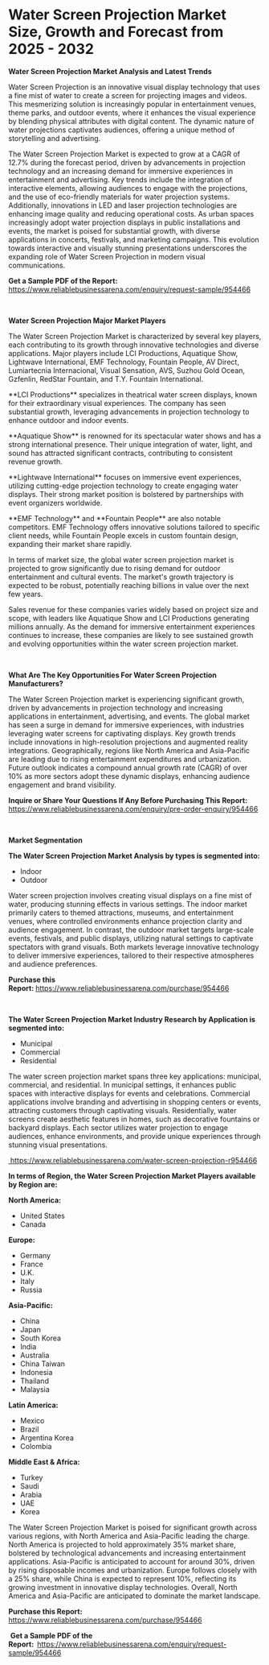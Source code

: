 <p><h1>Water Screen Projection Market Size, Growth and Forecast from 2025 - 2032</h1></p><p><strong>Water Screen Projection Market Analysis and Latest Trends</strong></p>
<p><p>Water Screen Projection is an innovative visual display technology that uses a fine mist of water to create a screen for projecting images and videos. This mesmerizing solution is increasingly popular in entertainment venues, theme parks, and outdoor events, where it enhances the visual experience by blending physical attributes with digital content. The dynamic nature of water projections captivates audiences, offering a unique method of storytelling and advertising.</p><p>The Water Screen Projection Market is expected to grow at a CAGR of 12.7% during the forecast period, driven by advancements in projection technology and an increasing demand for immersive experiences in entertainment and advertising. Key trends include the integration of interactive elements, allowing audiences to engage with the projections, and the use of eco-friendly materials for water projection systems. Additionally, innovations in LED and laser projection technologies are enhancing image quality and reducing operational costs. As urban spaces increasingly adopt water projection displays in public installations and events, the market is poised for substantial growth, with diverse applications in concerts, festivals, and marketing campaigns. This evolution towards interactive and visually stunning presentations underscores the expanding role of Water Screen Projection in modern visual communications.</p></p>
<p><strong>Get a Sample PDF of the Report:&nbsp;</strong> <a href="https://www.reliablebusinessarena.com/enquiry/request-sample/954466?utm_campaign=3565&utm_medium=2&utm_source=Github&utm_content=ia&utm_term=18042025&utm_id=water-screen-projection">https://www.reliablebusinessarena.com/enquiry/request-sample/954466</a></p>
<p>&nbsp;</p>
<p><strong>Water Screen Projection Major Market Players</strong></p>
<p><p>The Water Screen Projection Market is characterized by several key players, each contributing to its growth through innovative technologies and diverse applications. Major players include LCI Productions, Aquatique Show, Lightwave International, EMF Technology, Fountain People, AV Direct, Lumiartecnia Internacional, Visual Sensation, AVS, Suzhou Gold Ocean, Gzfenlin, RedStar Fountain, and T.Y. Fountain International.</p><p>**LCI Productions** specializes in theatrical water screen displays, known for their extraordinary visual experiences. The company has seen substantial growth, leveraging advancements in projection technology to enhance outdoor and indoor events. </p><p>**Aquatique Show** is renowned for its spectacular water shows and has a strong international presence. Their unique integration of water, light, and sound has attracted significant contracts, contributing to consistent revenue growth.</p><p>**Lightwave International** focuses on immersive event experiences, utilizing cutting-edge projection technology to create engaging water displays. Their strong market position is bolstered by partnerships with event organizers worldwide.</p><p>**EMF Technology** and **Fountain People** are also notable competitors. EMF Technology offers innovative solutions tailored to specific client needs, while Fountain People excels in custom fountain design, expanding their market share rapidly.</p><p>In terms of market size, the global water screen projection market is projected to grow significantly due to rising demand for outdoor entertainment and cultural events. The market's growth trajectory is expected to be robust, potentially reaching billions in value over the next few years.</p><p>Sales revenue for these companies varies widely based on project size and scope, with leaders like Aquatique Show and LCI Productions generating millions annually. As the demand for immersive entertainment experiences continues to increase, these companies are likely to see sustained growth and evolving opportunities within the water screen projection market.</p></p>
<p>&nbsp;</p>
<p><strong>What Are The Key Opportunities For Water Screen Projection Manufacturers?</strong></p>
<p><p>The Water Screen Projection market is experiencing significant growth, driven by advancements in projection technology and increasing applications in entertainment, advertising, and events. The global market has seen a surge in demand for immersive experiences, with industries leveraging water screens for captivating displays. Key growth trends include innovations in high-resolution projections and augmented reality integrations. Geographically, regions like North America and Asia-Pacific are leading due to rising entertainment expenditures and urbanization. Future outlook indicates a compound annual growth rate (CAGR) of over 10% as more sectors adopt these dynamic displays, enhancing audience engagement and brand visibility.</p></p>
<p><strong>Inquire or Share Your Questions If Any Before Purchasing This Report:</strong> <a href="https://www.reliablebusinessarena.com/enquiry/pre-order-enquiry/954466?utm_campaign=3565&utm_medium=2&utm_source=Github&utm_content=ia&utm_term=18042025&utm_id=water-screen-projection">https://www.reliablebusinessarena.com/enquiry/pre-order-enquiry/954466</a></p>
<p>&nbsp;</p>
<p><strong>Market Segmentation</strong></p>
<p><strong>The Water Screen Projection Market Analysis by types is segmented into:</strong></p>
<p><ul><li>Indoor</li><li>Outdoor</li></ul></p>
<p><p>Water screen projection involves creating visual displays on a fine mist of water, producing stunning effects in various settings. The indoor market primarily caters to themed attractions, museums, and entertainment venues, where controlled environments enhance projection clarity and audience engagement. In contrast, the outdoor market targets large-scale events, festivals, and public displays, utilizing natural settings to captivate spectators with grand visuals. Both markets leverage innovative technology to deliver immersive experiences, tailored to their respective atmospheres and audience preferences.</p></p>
<p><strong>Purchase this Report:&nbsp;</strong><a href="https://www.reliablebusinessarena.com/purchase/954466?utm_campaign=3565&utm_medium=2&utm_source=Github&utm_content=ia&utm_term=18042025&utm_id=water-screen-projection">https://www.reliablebusinessarena.com/purchase/954466</a></p>
<p>&nbsp;</p>
<p><strong>The Water Screen Projection Market Industry Research by Application is segmented into:</strong></p>
<p><ul><li>Municipal</li><li>Commercial</li><li>Residential</li></ul></p>
<p><p>The water screen projection market spans three key applications: municipal, commercial, and residential. In municipal settings, it enhances public spaces with interactive displays for events and celebrations. Commercial applications involve branding and advertising in shopping centers or events, attracting customers through captivating visuals. Residentially, water screens create aesthetic features in homes, such as decorative fountains or backyard displays. Each sector utilizes water projection to engage audiences, enhance environments, and provide unique experiences through stunning visual presentations.</p></p>
<p><a href="https://www.reliablebusinessarena.com/water-screen-projection-r954466?utm_campaign=3565&utm_medium=2&utm_source=Github&utm_content=ia&utm_term=18042025&utm_id=water-screen-projection">&nbsp;https://www.reliablebusinessarena.com/water-screen-projection-r954466</a></p>
<p><strong>In terms of Region, the Water Screen Projection Market Players available by Region are:</strong></p>
<p>
    <p> <strong> North America: </strong>
        <ul>
            <li>United States</li>
            <li>Canada</li>
        </ul>
        </p> 
    <p> <strong> Europe: </strong>
        <ul>
            <li>Germany</li>
            <li>France</li>
            <li>U.K.</li>
            <li>Italy</li>
            <li>Russia</li>
        </ul>
        </p> 
    <p> <strong> Asia-Pacific: </strong>
        <ul>
            <li>China</li>
            <li>Japan</li>
            <li>South Korea</li>
            <li>India</li>
            <li>Australia</li>
            <li>China Taiwan</li>
            <li>Indonesia</li>
            <li>Thailand</li>
            <li>Malaysia</li>
        </ul>
        </p> 
    <p> <strong> Latin America: </strong>
        <ul>
            <li>Mexico</li>
            <li>Brazil</li>
            <li>Argentina Korea</li>
            <li>Colombia</li>
        </ul>
        </p> 
    <p> <strong> Middle East & Africa: </strong>
        <ul>
            <li>Turkey</li>
            <li>Saudi</li>
            <li>Arabia</li>
            <li>UAE</li>
            <li>Korea</li>
        </ul>
    </p>
    </p>
<p><p>The Water Screen Projection Market is poised for significant growth across various regions, with North America and Asia-Pacific leading the charge. North America is projected to hold approximately 35% market share, bolstered by technological advancements and increasing entertainment applications. Asia-Pacific is anticipated to account for around 30%, driven by rising disposable incomes and urbanization. Europe follows closely with a 25% share, while China is expected to represent 10%, reflecting its growing investment in innovative display technologies. Overall, North America and Asia-Pacific are anticipated to dominate the market landscape.</p></p>
<p><strong>Purchase this Report: </strong><a href="https://www.reliablebusinessarena.com/purchase/954466?utm_campaign=3565&utm_medium=2&utm_source=Github&utm_content=ia&utm_term=18042025&utm_id=water-screen-projection">https://www.reliablebusinessarena.com/purchase/954466</a></p>
<p>&nbsp;<strong>Get a Sample PDF of the Report:&nbsp;&nbsp;</strong><a href="https://www.reliablebusinessarena.com/enquiry/request-sample/954466?utm_campaign=3565&utm_medium=2&utm_source=Github&utm_content=ia&utm_term=18042025&utm_id=water-screen-projection">https://www.reliablebusinessarena.com/enquiry/request-sample/954466</a></p>
<p><strong></strong></p>
<p><p></p><p></p><p></p></p>